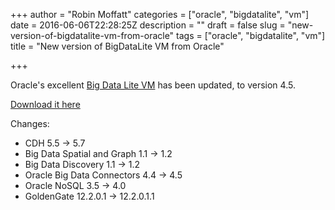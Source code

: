 +++
author = "Robin Moffatt"
categories = ["oracle", "bigdatalite", "vm"]
date = 2016-06-06T22:28:25Z
description = ""
draft = false
slug = "new-version-of-bigdatalite-vm-from-oracle"
tags = ["oracle", "bigdatalite", "vm"]
title = "New version of BigDataLite VM from Oracle"

+++

Oracle's excellent [Big Data Lite VM](http://www.oracle.com/technetwork/database/bigdata-appliance/oracle-bigdatalite-2104726.html) has been updated, to version 4.5. 

[Download it here](http://www.oracle.com/technetwork/database/bigdata-appliance/oracle-bigdatalite-2104726.html#introduction)

Changes: 

* CDH 5.5 -> 5.7
* Big Data Spatial and Graph 1.1 -> 1.2
* Big Data Discovery 1.1 -> 1.2
* Oracle Big Data Connectors 4.4 -> 4.5
* Oracle NoSQL 3.5 -> 4.0
* GoldenGate 12.2.0.1 -> 12.2.0.1.1